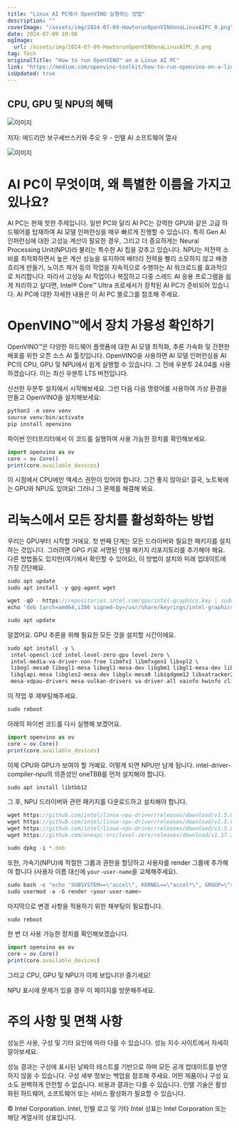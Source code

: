```yaml
---
title: "Linux AI PC에서 OpenVINO 실행하는 방법"
description: ""
coverImage: "/assets/img/2024-07-09-HowtorunOpenVINOonaLinuxAIPC_0.png"
date: 2024-07-09 10:00
ogImage:
  url: /assets/img/2024-07-09-HowtorunOpenVINOonaLinuxAIPC_0.png
tag: Tech
originalTitle: "How to run OpenVINO™ on a Linux AI PC"
link: "https://medium.com/openvino-toolkit/how-to-run-openvino-on-a-linux-ai-pc-52083ce14a98"
isUpdated: true
---
```


## CPU, GPU 및 NPU의 혜택

![이미지](/assets/img/2024-07-09-HowtorunOpenVINOonaLinuxAIPC_0.png)

저자: 에드리안 보구셰브스키와 주오 우 - 인텔 AI 소프트웨어 열사

![이미지](/assets/img/2024-07-09-HowtorunOpenVINOonaLinuxAIPC_1.png)

<div class="content-ad"></div>

# AI PC이 무엇이며, 왜 특별한 이름을 가지고 있나요?

AI PC는 현재 핫한 주제입니다. 일반 PC와 달리 AI PC는 강력한 GPU와 같은 고급 하드웨어를 탑재하여 AI 모델 인퍼런싱을 매우 빠르게 진행할 수 있습니다. 특히 Gen AI 인퍼런싱에 대한 고성능 계산이 필요한 경우, 그리고 더 중요하게는 Neural Processing Unit(NPU)라 불리는 특수한 AI 칩을 갖추고 있습니다. NPU는 저전력 소비를 최적화하면서 높은 계산 성능을 유지하여 배터리 전력을 빨리 소모하지 않고 배경 흐리게 만들기, 노이즈 제거 등의 작업을 지속적으로 수행하는 AI 워크로드를 효과적으로 처리합니다. 따라서 고성능 AI 작업이나 복잡하고 다중 스레드 AI 응용 프로그램을 쉽게 처리하고 싶다면, Intel® Core™ Ultra 프로세서가 장착된 AI PC가 준비되어 있습니다. AI PC에 대한 자세한 내용은 이 AI PC 블로그를 참조해 주세요.

# OpenVINO™에서 장치 가용성 확인하기

OpenVINO™은 다양한 하드웨어 플랫폼에 대한 AI 모델 최적화, 추론 가속화 및 간편한 배포를 위한 오픈 소스 AI 툴킷입니다. OpenVINO을 사용하면 AI 모델 인퍼런싱을 AI PC의 CPU, GPU 및 NPU에서 쉽게 실행할 수 있습니다. 그 전에 우분투 24.04를 사용하겠습니다. 이는 최신 우분투 LTS 버전입니다.

<div class="content-ad"></div>

신선한 우분투 설치에서 시작해보세요. 그런 다음 다음 명령어를 사용하여 가상 환경을 만들고 OpenVINO을 설치해보세요:

```js
python3 -m venv venv
source venv/bin/activate
pip install openvino
```

파이썬 인터프리터에서 이 코드를 실행하여 사용 가능한 장치를 확인해보세요.

```js
import openvino as ov
core = ov.Core()
print(core.available_devices)
```

<div class="content-ad"></div>

이 시점에서 CPU에만 액세스 권한이 있어야 합니다. 그건 좋지 않아요! 결국, 노트북에는 GPU와 NPU도 있어요! 그러니 그 문제를 해결해 봐요.

# 리눅스에서 모든 장치를 활성화하는 방법

우리는 GPU부터 시작할 거에요. 첫 번째 단계는 모든 드라이버와 필요한 패키지를 설치하는 것입니다. 그러려면 GPG 키로 서명된 인텔 패키지 리포지토리를 추가해야 해요. 다른 방법들도 있지만(여기에서 확인할 수 있어요), 이 방법이 설치와 미래 업데이트에 가장 간단해요.

```js
sudo apt update
sudo apt install -y gpg-agent wget

wget -qO - https://repositories.intel.com/gpu/intel-graphics.key | sudo gpg - yes - dearmor - output /usr/share/keyrings/intel-graphics.gpg
echo "deb [arch=amd64,i386 signed-by=/usr/share/keyrings/intel-graphics.gpg] https://repositories.intel.com/gpu/ubuntu jammy client" | sudo tee /etc/apt/sources.list.d/intel-gpu-jammy.list

sudo apt update
```

<div class="content-ad"></div>

알겠어요. GPU 추론을 위해 필요한 모든 것을 설치할 시간이에요.

```js
sudo apt install -y \
 intel-opencl-icd intel-level-zero-gpu level-zero \
 intel-media-va-driver-non-free libmfx1 libmfxgen1 libvpl2 \
 libegl-mesa0 libegl1-mesa libegl1-mesa-dev libgbm1 libgl1-mesa-dev libgl1-mesa-dri \
 libglapi-mesa libgles2-mesa-dev libglx-mesa0 libigdgmm12 libxatracker2 mesa-va-drivers \
 mesa-vdpau-drivers mesa-vulkan-drivers va-driver-all vainfo hwinfo clinfo
```

이 작업 후 재부팅해주세요.

```js
sudo reboot
```

<div class="content-ad"></div>

아래의 파이썬 코드를 다시 실행해 보겠어요.

```js
import openvino as ov
core = ov.Core()
print(core.available_devices)
```

이제 CPU와 GPU가 보여야 할 거예요. 이렇게 되면 NPU만 남게 됩니다. intel-driver-compiler-npu의 의존성인 oneTBB를 먼저 설치해야 합니다.

```js
sudo apt install libtbb12
```

<div class="content-ad"></div>

그 후, NPU 드라이버와 관련 패키지를 다운로드하고 설치해야 합니다.

```js
wget https://github.com/intel/linux-npu-driver/releases/download/v1.5.0/intel-driver-compiler-npu_1.5.0.20240619-9582784383_ubuntu22.04_amd64.deb
wget https://github.com/intel/linux-npu-driver/releases/download/v1.5.0/intel-fw-npu_1.5.0.20240619-9582784383_ubuntu22.04_amd64.deb
wget https://github.com/intel/linux-npu-driver/releases/download/v1.5.0/intel-level-zero-npu_1.5.0.20240619-9582784383_ubuntu22.04_amd64.deb
wget https://github.com/oneapi-src/level-zero/releases/download/v1.17.2/level-zero_1.17.2+u22.04_amd64.deb

sudo dpkg -i *.deb
```

또한, 가속기(NPU)에 적절한 그룹과 권한을 할당하고 사용자를 render 그룹에 추가해야 합니다 (사용자 이름 대신에 `your-user-name`을 교체해주세요).

```js
sudo bash -c "echo 'SUBSYSTEM==\"accel\", KERNEL==\"accel*\", GROUP=\"render\", MODE=\"0660\"' > /etc/udev/rules.d/10-intel-vpu.rules"
sudo usermod -a -G render <your-user-name>
```

<div class="content-ad"></div>

마지막으로 변경 사항을 적용하기 위한 재부팅이 필요합니다.

```js
sudo reboot
```

한 번 더 사용 가능한 장치를 확인해보겠습니다.

```js
import openvino as ov
core = ov.Core()
print(core.available_devices)
```

<div class="content-ad"></div>

그리고 CPU, GPU 및 NPU가 이제 보입니다! 즐기세요!

NPU 표시에 문제가 있을 경우 이 페이지를 방문해주세요.

# 주의 사항 및 면책 사항

성능은 사용, 구성 및 기타 요인에 따라 다를 수 있습니다. 성능 지수 사이트에서 자세히 알아보세요.

<div class="content-ad"></div>

성능 결과는 구성에 표시된 날짜의 테스트를 기반으로 하며 모든 공개 업데이트를 반영하지 않을 수 있습니다. 구성 세부 정보는 백업을 참조해 주세요. 어떤 제품이나 구성 요소도 완벽하게 안전할 수 없습니다. 비용과 결과는 다를 수 있습니다. 인텔 기술은 활성화된 하드웨어, 소프트웨어 또는 서비스 활성화가 필요할 수 있습니다.

© Intel Corporation. Intel, 인텔 로고 및 기타 Intel 상표는 Intel Corporation 또는 해당 계열사의 상표입니다.

